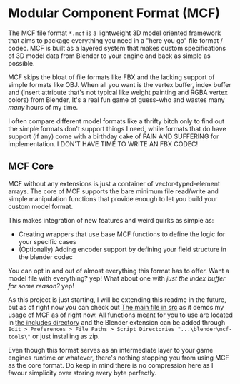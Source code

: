 # Modular Component Format (MCF)

The MCF file format `*.mcf` is a lightweight 3D model oriented framework that aims to package everything you need in a "here you go" file format / codec. MCF is built as a layered system that makes custom specifications of 3D model data from Blender to your engine and back as simple as possible.

MCF skips the bloat of file formats like FBX and the lacking support of simple formats like OBJ. When all you want is the vertex buffer, index buffer and (insert attribute that's not typical like weight painting and RGBA vertex colors) from Blender, It's a real fun game of guess-who and wastes many *many* hours of my time.

I often compare different model formats like a thrifty bitch only to find out the simple formats don't support things I need, while formats that do have support (if any) come with a birthday cake of PAIN AND SUFFERING for implementation. I DON'T HAVE TIME TO WRITE AN FBX CODEC!

## MCF Core
MCF without any extensions is just a container of vector-typed-element arrays. The core of MCF supports the bare minimum file read/write and simple manipulation functions that provide enough to let you build your custom model format.

This makes integration of new features and weird quirks as simple as:
- Creating wrappers that use base MCF functions to define the logic for your specific cases
- (Optionally) Adding encoder support by defining your field structure in the blender codec

You can opt in and out of almost everything this format has to offer. Want a model file with everything? yep! What about one with *just the index buffer for some reason?* yep!

As this project is just starting, I will be extending this readme in the future, but as of right now you can check out [The main file in src](src/main.c) as it demos my usage of MCF as of right now. All functions meant for you to use are located in [the includes directory](include/MCF) and the Blender extension can be added
through `Edit > Preferences > File Paths > Script Directories "...\blender\mcf-tools\"` or just installing as zip.

Even though this format serves as an intermediate layer to your game engines runtime or whatever, there's nothing stopping you from using MCF as the core format. Do keep in mind there is no compression here as I favour simplicity over storing every byte perfectly.
